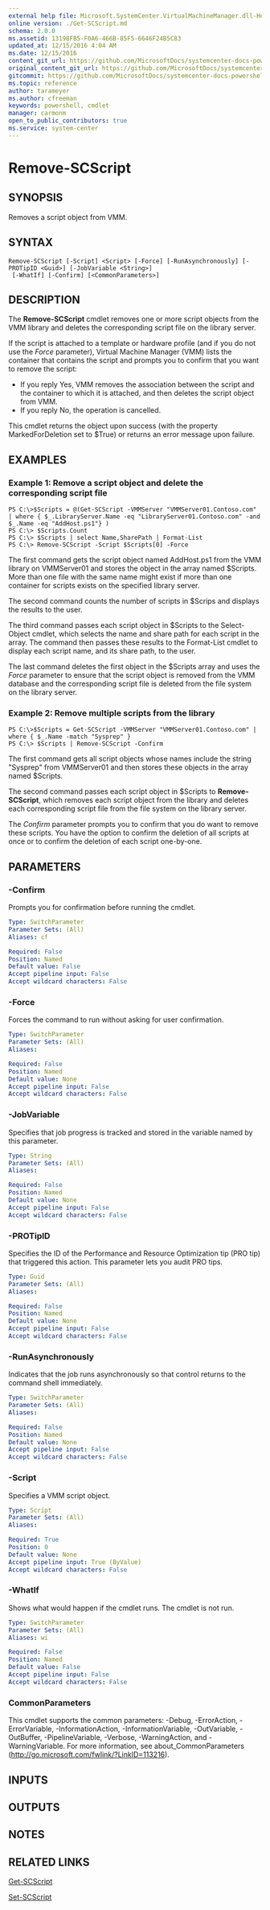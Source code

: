 ```yaml
---
external help file: Microsoft.SystemCenter.VirtualMachineManager.dll-Help.xml
online version: ./Get-SCScript.md
schema: 2.0.0
ms.assetid: 13198FB5-F0A6-466B-85F5-6646F24B5C83
updated_at: 12/15/2016 4:04 AM
ms.date: 12/15/2016
content_git_url: https://github.com/MicrosoftDocs/systemcenter-docs-powershell/blob/master/systemcenter-cmdlets/SystemCenter2016/VirtualMachineManager/vlatest/Remove-SCScript.md
original_content_git_url: https://github.com/MicrosoftDocs/systemcenter-docs-powershell/blob/master/systemcenter-cmdlets/SystemCenter2016/VirtualMachineManager/vlatest/Remove-SCScript.md
gitcommit: https://github.com/MicrosoftDocs/systemcenter-docs-powershell/blob/7df4508c7b907a214e6a8eca76037b06065ef078/systemcenter-cmdlets/SystemCenter2016/VirtualMachineManager/vlatest/Remove-SCScript.md
ms.topic: reference
author: tarameyer
ms.author: cfreeman
keywords: powershell, cmdlet
manager: carmonm
open_to_public_contributors: true
ms.service: system-center
---
```


# Remove-SCScript

## SYNOPSIS
Removes a script object from VMM.

## SYNTAX

```
Remove-SCScript [-Script] <Script> [-Force] [-RunAsynchronously] [-PROTipID <Guid>] [-JobVariable <String>]
 [-WhatIf] [-Confirm] [<CommonParameters>]
```

## DESCRIPTION
The **Remove-SCScript** cmdlet removes one or more script objects from the VMM library and deletes the corresponding script file on the library server.

If the script is attached to a template or hardware profile (and if you do not use the *Force* parameter), Virtual Machine Manager (VMM) lists the container that contains the script and prompts you to confirm that you want to remove the script:

- If you reply Yes, VMM removes the association between the script and the container to which it is attached, and then deletes the script object from VMM.
- If you reply No, the operation is cancelled.

This cmdlet returns the object upon success (with the property MarkedForDeletion set to $True) or returns an error message upon failure.

## EXAMPLES

### Example 1: Remove a script object and delete the corresponding script file
```
PS C:\>$Scripts = @(Get-SCScript -VMMServer "VMMServer01.Contoso.com" | where { $_.LibraryServer.Name -eq "LibraryServer01.Contoso.com" -and $_.Name -eq "AddHost.ps1"} )
PS C:\> $Scripts.Count
PS C:\> $Scripts | select Name,SharePath | Format-List
PS C:\> Remove-SCScript -Script $Scripts[0] -Force
```

The first command gets the script object named AddHost.ps1 from the VMM library on VMMServer01 and stores the object in the array named $Scripts.
More than one file with the same name might exist if more than one container for scripts exists on the specified library server.

The second command counts the number of scripts in $Scrips and displays the results to the user.

The third command passes each script object in $Scripts to the Select-Object cmdlet, which selects the name and share path for each script in the array.
The command then passes these results to the Format-List cmdlet to display each script name, and its share path, to the user.

The last command deletes the first object in the $Scripts array and uses the *Force* parameter to ensure that the script object is removed from the VMM database and the corresponding script file is deleted from the file system on the library server.

### Example 2: Remove multiple scripts from the library
```
PS C:\>$Scripts = Get-SCScript -VMMServer "VMMServer01.Contoso.com" | where { $_.Name -match "Sysprep" }
PS C:\> $Scripts | Remove-SCScript -Confirm
```

The first command gets all script objects whose names include the string "Sysprep" from VMMServer01 and then stores these objects in the array named $Scripts.

The second command passes each script object in $Scripts to **Remove-SCScript**, which removes each script object from the library and deletes each corresponding script file from the file system on the library server.

The *Confirm* parameter prompts you to confirm that you do want to remove these scripts.
You have the option to confirm the deletion of all scripts at once or to confirm the deletion of each script one-by-one.

## PARAMETERS

### -Confirm
Prompts you for confirmation before running the cmdlet.

```yaml
Type: SwitchParameter
Parameter Sets: (All)
Aliases: cf

Required: False
Position: Named
Default value: False
Accept pipeline input: False
Accept wildcard characters: False
```

### -Force
Forces the command to run without asking for user confirmation.

```yaml
Type: SwitchParameter
Parameter Sets: (All)
Aliases: 

Required: False
Position: Named
Default value: None
Accept pipeline input: False
Accept wildcard characters: False
```

### -JobVariable
Specifies that job progress is tracked and stored in the variable named by this parameter.

```yaml
Type: String
Parameter Sets: (All)
Aliases: 

Required: False
Position: Named
Default value: None
Accept pipeline input: False
Accept wildcard characters: False
```

### -PROTipID
Specifies the ID of the Performance and Resource Optimization tip (PRO tip) that triggered this action.
This parameter lets you audit PRO tips.

```yaml
Type: Guid
Parameter Sets: (All)
Aliases: 

Required: False
Position: Named
Default value: None
Accept pipeline input: False
Accept wildcard characters: False
```

### -RunAsynchronously
Indicates that the job runs asynchronously so that control returns to the command shell immediately.

```yaml
Type: SwitchParameter
Parameter Sets: (All)
Aliases: 

Required: False
Position: Named
Default value: None
Accept pipeline input: False
Accept wildcard characters: False
```

### -Script
Specifies a VMM script object.

```yaml
Type: Script
Parameter Sets: (All)
Aliases: 

Required: True
Position: 0
Default value: None
Accept pipeline input: True (ByValue)
Accept wildcard characters: False
```

### -WhatIf
Shows what would happen if the cmdlet runs.
The cmdlet is not run.

```yaml
Type: SwitchParameter
Parameter Sets: (All)
Aliases: wi

Required: False
Position: Named
Default value: False
Accept pipeline input: False
Accept wildcard characters: False
```

### CommonParameters
This cmdlet supports the common parameters: -Debug, -ErrorAction, -ErrorVariable, -InformationAction, -InformationVariable, -OutVariable, -OutBuffer, -PipelineVariable, -Verbose, -WarningAction, and -WarningVariable. For more information, see about_CommonParameters (http://go.microsoft.com/fwlink/?LinkID=113216).

## INPUTS

## OUTPUTS

## NOTES

## RELATED LINKS

[Get-SCScript](xref:SystemCenter2016/VirtualMachineManager/vlatest/Get-SCScript.md)

[Set-SCScript](xref:SystemCenter2016/VirtualMachineManager/vlatest/Set-SCScript.md)

